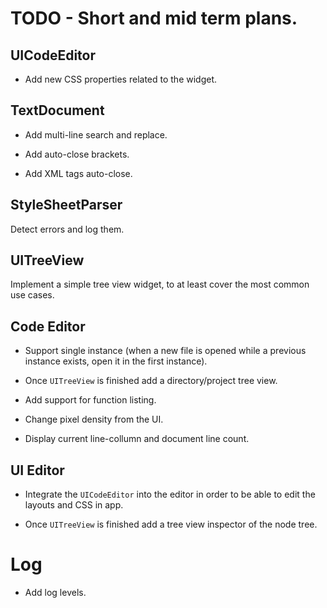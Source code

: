 
# TODO - Short and mid term plans.

## UICodeEditor

* Add new CSS properties related to the widget.

## TextDocument

* Add multi-line search and replace.

* Add auto-close brackets.

* Add XML tags auto-close.

## StyleSheetParser

Detect errors and log them.

## UITreeView

Implement a simple tree view widget, to at least cover the most common use cases.

## Code Editor

* Support single instance (when a new file is opened while a previous instance exists, open it in the first instance).

* Once `UITreeView` is finished add a directory/project tree view.

* Add support for function listing.

* Change pixel density from the UI.

* Display current line-collumn and document line count.

## UI Editor

* Integrate the `UICodeEditor` into the editor in order to be able to edit the layouts and CSS in app.

* Once `UITreeView` is finished add a tree view inspector of the node tree.

# Log

* Add log levels.
